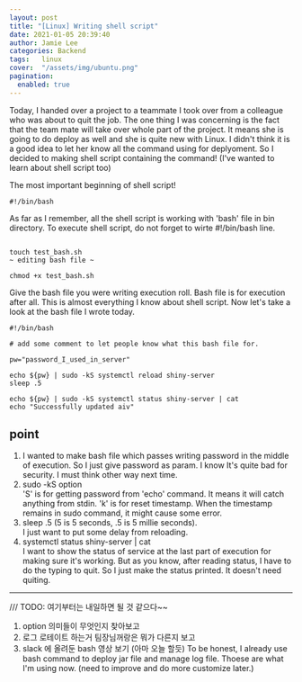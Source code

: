 ```yaml
---
layout: post 
title: "[Linux] Writing shell script"
date: 2021-01-05 20:39:40
author: Jamie Lee
categories: Backend
tags:	linux
cover:  "/assets/img/ubuntu.png"
pagination: 
  enabled: true
---
```


Today, I handed over a project to a teammate I took over from a colleague who was about to quit the job. The one thing I was concerning is the fact that the team mate 
will take over whole part of the project. It means she is going to do deploy as well and she is quite new with Linux.  I didn't think it is a good idea to let her know all the command using for deplyoment.
So I decided to making shell script containing the command! (I've wanted to learn about shell script too)

The most important beginning of shell script!

```git
#!/bin/bash
```
As far as I remember, all the shell script is working with 'bash' file in bin directory. To execute shell script, do not forget to wirte #!/bin/bash line. 

```git

touch test_bash.sh 
~ editing bash file ~

chmod +x test_bash.sh
```

Give the bash file you were writing execution roll. Bash file is for execution after all. This is almost everything I know about shell script. Now let's take a look at the bash file I wrote today. 

```git
#!/bin/bash 

# add some comment to let people know what this bash file for. 

pw="password_I_used_in_server"

echo ${pw} | sudo -kS systemctl reload shiny-server 
sleep .5

echo ${pw} | sudo -kS systemctl status shiny-server | cat 
echo "Successfully updated aiv"
```
## point
1. I wanted to make bash file which passes writing password in the middle of execution. So I just give password as param. I know It's quite bad for security. I must think other way next time.
2. sudo -kS option <br>
'S' is for getting password from 'echo' command. It means it will catch anything from stdin. 'k' is for reset timestamp. When the timestamp remains in sudo command, it might cause some error.
3. sleep .5 (5 is 5 seconds, .5 is 5 millie seconds). <br>
I just want to put some delay from reloading. 
4. systemctl status shiny-server | cat <br>
I want to show the status of service at the last part of execution for making sure it's working. But as you know, after reading status, I have to do the typing to quit. So I just make the status printed. It doesn't need quiting. 

<hr> 


/// TODO: 여기부터는 내일하면 될 것 같으다~~ 
1. option 의미들이 무엇인지 찾아보고 
2. 로그 로테이트 하는거 팀장님꺼랑은 뭐가 다른지 보고 
3. slack 에 올려둔  bash 영상 보기 (아마 오늘 할듯) 
To be honest, I already use bash command to deploy jar file and manage log file. Thoese are what I'm using now. (need to improve and do more customize later.)

```git

```


 
